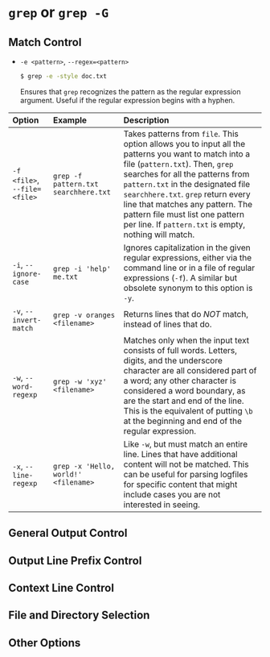 # `grep` or `grep -G`

## Match Control

* `-e <pattern>`, `--regex=<pattern>`

    ```bash
    $ grep -e -style doc.txt
    ```

    Ensures that `grep` recognizes the pattern as the regular expression argument. Useful if the regular expression begins with a hyphen.


| Option | Example | Description |
|:------ |:------- |:----------- |
| `-f <file>`, `--file=<file>` | `grep -f pattern.txt searchhere.txt` | Takes patterns from `file`. This option allows you to input all the patterns you want to match into a file (`pattern.txt`). Then, `grep` searches for all the patterns from `pattern.txt` in the designated file `searchhere.txt`. `grep` return every line that matches any pattern. The pattern file must list one pattern per line. If `pattern.txt` is empty, nothing will match. |
| `-i`, `--ignore-case` | `grep -i 'help' me.txt` | Ignores capitalization in the given regular expressions, either via the command line or in a file of regular expressions (`-f`). A similar but obsolete synonym to this option is `-y`. |
| `-v`, `--invert-match` | `grep -v oranges <filename>` | Returns lines that do *NOT* match, instead of lines that do. |
| `-w`, `--word-regexp` | `grep -w 'xyz' <filename>` | Matches only when the input text consists of full words. Letters, digits, and the underscore character are all considered part of a word; any other character is considered a word boundary, as are the start and end of the line. This is the equivalent of putting `\b` at the beginning and end of the regular expression. |
| `-x`, `--line-regexp` | `grep -x 'Hello, world!' <filename>` | Like `-w`, but must match an entire line. Lines that have additional content will not be matched. This can be useful for parsing logfiles for specific content that might include cases you are not interested in seeing. |

## General Output Control

## Output Line Prefix Control

## Context Line Control

## File and Directory Selection

## Other Options
